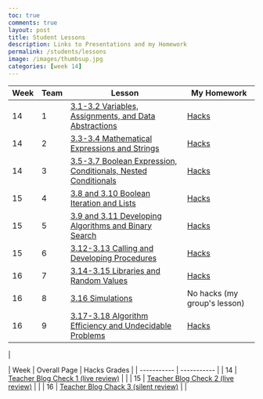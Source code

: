 ```yaml
---
toc: true
comments: true
layout: post
title: Student Lessons
description: Links to Presentations and my Homework
permalink: /students/lessons
image: /images/thumbsup.jpg
categories: [week 14]
---
```


| Week  |  Team      | Lesson    |  My Homework |
| ----------- | ----------- | ----------- | ----------- |
| 14          | 1          |   [3.1-3.2 Variables, Assignments, and Data Abstractions](https://liavb2.github.io/ominicient-lavebear/markdown/2022/11/26/GroupLesson.html)   | [Hacks](https://alexac54767.github.io/Alexa-Fastpage/students/groupone) |
| 14 | 2 | [3.3-3.4 Mathematical Expressions and Strings](https://hsinaditam.github.io/Tea_Lounge/wk2/2022/11/20/Lesson-presentation.html) | [Hacks](https://alexac54767.github.io/Alexa-Fastpage/students/grouptwo) |
| 14 | 3 |  [3.5-3.7 Boolean Expression, Conditionals, Nested Conditionals](https://f1nnc.github.io/dolphins/lesson) | [Hacks](https://alexac54767.github.io/Alexa-Fastpage/students/groupthree)  |
| 15 | 4 |  [3.8 and 3.10 Boolean Iteration and Lists](https://teamorborb.github.io/TeamOrbOrb/lesson%20plans/2022/11/28/Unit_3.8_3.10.html) | [Hacks](https://alexac54767.github.io/Alexa-Fastpage/students/groupfour) |
| 15 | 5 | [3.9 and 3.11 Developing Algorithms and Binary Search](https://gwang1224.github.io/repository_1/trimester%202%20student%20teaching/2022/12/02/unit3-9-11.html) |  [Hacks](https://alexac54767.github.io/Alexa-Fastpage/students/groupfive) |
| 15 | 6 | [3.12-3.13 Calling and Developing Procedures](https://davidvasilev1.github.io/group-tri2/2022/12/04/lesson3.12_3.13.html) | [Hacks](https://alexac54767.github.io/Alexa-Fastpage/students/groupsix)  |
| 16 | 7 | [3.14-3.15 Libraries and Random Values](https://davidvasilev1.github.io/group-tri2/2022/12/04/lesson3.12_3.13.html) | [Hacks](https://alexac54767.github.io/Alexa-Fastpage/students/groupseven)  |
| 16 | 8 | [3.16 Simulations](https://srihitakott1213.github.io/TeamBaddies/studentlesson/simulations) | No hacks (my group's lesson) |
| 16 | 9 | [3.17-3.18 Algorithm Efficiency and Undecidable Problems](https://yashakhoshini.github.io/yasha-fastpages/2022/11/28/Quinn&Group.html) | [Hacks](https://alexac54767.github.io/Alexa-Fastpage/students/groupnine)
|




| Week  | Overall Page | Hacks Grades |
| ----------- | ----------- |
| 14 | [Teacher Blog Check 1 (live review)](https://github.com/alexac54767/Alexa-Fastpage/blob/master/_notebooks/2022-11-30-FirstWeekStudentLessons.ipynb) | |
| 15 |  [Teacher Blog Check 2 (live review)](https://alexac54767.github.io/Alexa-Fastpage/studentlessons/weektwo)   | |
| 16 | [Teacher Blog Chack 3 (silent review)](https://alexac54767.github.io/Alexa-Fastpage/studentlessons/weekthree) |  |